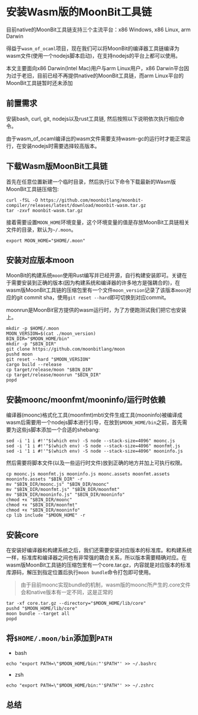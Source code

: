 # 安装Wasm版的MoonBit工具链

目前native的MoonBit工具链支持三个主流平台：x86 Windows, x86 Linux, arm Darwin

得益于`wasm_of_ocaml`项目，现在我们可以将MoonBit的编译器工具链编译为wasm文件(使用一个nodejs脚本启动)，在支持nodejs的平台上都可以使用。

本文主要面向x86 Darwin(Intel Mac)用户与arm Linux用户，x86 Darwin平台因为过于老旧，目前已经不再提供native的MoonBit工具链，而arm Linux平台的MoonBit工具链暂时还未添加

## 前置需求

安装bash, curl, git, nodejs以及rust工具链, 然后按照以下说明依次执行相应命令。

由于wasm_of_ocaml编译出的wasm文件需要支持wasm-gc的运行时才能正常运行，在安装nodejs时需要选择较高版本。

## 下载Wasm版MoonBit工具链

首先在任意位置新建一个临时目录，然后执行以下命令下载最新的Wasm版MoonBit工具链压缩包:

```shell
curl -fSL -O https://github.com/moonbitlang/moonbit-compiler/releases/latest/download/moonbit-wasm.tar.gz
tar -zxvf moonbit-wasm.tar.gz
```

接着需要设置`MOON_HOME`环境变量，这个环境变量的值是存放MoonBit工具链相关文件的目录，默认为`~/.moon`。

```shell
export MOON_HOME="$HOME/.moon"
```

## 安装对应版本moon

MoonBit的构建系统`moon`使用Rust编写并已经开源，自行构建安装即可。关键在于需要安装到正确的版本(因为构建系统和编译器的许多地方是强耦合的)，在wasm版MoonBit工具链的压缩包里有一个文件`moon_version`记录了该版本`moon`对应的git commit sha，使用`git reset --hard`即可切换到对应commit。

moonrun是MoonBit官方提供的wasm运行时，为了方便跑测试我们把它也安装上。

```shell
mkdir -p $HOME/.moon
MOON_VERSION=$(cat ./moon_version)
BIN_DIR="$MOON_HOME/bin"
mkdir -p "$BIN_DIR"
git clone https://github.com/moonbitlang/moon
pushd moon
git reset --hard "$MOON_VERSION"
cargo build --release
cp target/release/moon "$BIN_DIR"
cp target/release/moonrun "$BIN_DIR"
popd
```

## 安装moonc/moonfmt/mooninfo/运行时依赖

编译器(moonc)格式化工具(moonfmt)mbti文件生成工具(mooninfo)被编译成wasm后需要用一个nodejs脚本进行引导，在放到`$MOON_HOME/bin`之前，首先需要为这些js脚本添加一个合适的shebang:

```shell
sed -i '1 i #!'"$(which env) -S node --stack-size=4096" moonc.js
sed -i '1 i #!'"$(which env) -S node --stack-size=4096" moonfmt.js
sed -i '1 i #!'"$(which env) -S node --stack-size=4096" mooninfo.js
```

然后需要将脚本文件(以及一些运行时文件)放到正确的地方并加上可执行权限。

```shell
cp moonc.js moonfmt.js mooninfo.js moonc.assets moonfmt.assets mooninfo.assets "$BIN_DIR" -r
mv "$BIN_DIR/moonc.js" "$BIN_DIR/moonc"
mv "$BIN_DIR/moonfmt.js" "$BIN_DIR/moonfmt"
mv "$BIN_DIR/mooninfo.js" "$BIN_DIR/mooninfo"
chmod +x "$BIN_DIR/moonc"
chmod +x "$BIN_DIR/moonfmt"
chmod +x "$BIN_DIR/mooninfo"
cp lib include "$MOON_HOME" -r
```

## 安装core

在安装好编译器和构建系统之后，我们还需要安装对应版本的标准库。和构建系统一样，标准库和编译器之间也有非常强的耦合关系，所以版本需要精确对应。在wasm版MoonBit工具链的压缩包里有一个core.tar.gz，内容就是对应版本的标准库源码，解压到指定位置后执行`moon bundle`命令打包即可使用。

> 由于目前moonc实现bundle的机制，wasm版的moonc所产生的.core文件会和native版本有一定不同，这是正常的

```shell
tar -xf core.tar.gz --directory="$MOON_HOME/lib/core"
pushd "$MOON_HOME/lib/core"
moon bundle --target all
popd
```

## 将`$HOME/.moon/bin`添加到`PATH`

+ bash

```shell
echo "export PATH=\"$MOON_HOME/bin:"'$PATH"' >> ~/.bashrc
```

+ zsh

```shell
echo "export PATH=\"$MOON_HOME/bin:"'$PATH"' >> ~/.zshrc
```

## 总结